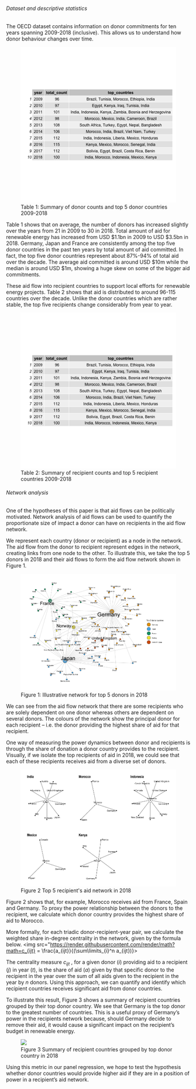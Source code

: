 ###### Dataset and descriptive statistics
The OECD dataset contains information on donor commitments for ten years spanning 2009-2018 (inclusive). This allows us to understand how donor behaviour changes over time. 

<figure> 
    <img class="responsive-img" src="Output/donor_table.png">
    <figcaption>Table 1: Summary of donor counts and top 5 donor countries 2009-2018</figcaption>
</figure>

Table 1 shows that on average, the number of donors has increased slightly over the years from 21 in 2009 to 30 in 2018. Total amount of aid for renewable energy has increased from USD \$1.1bn in 2009 to USD \$3.5bn in 2018. Germany, Japan and France are consistently among the top five donor countries in the past ten years by total amount of aid committed. In fact, the top five donor countries represent about 87%-94% of total aid over the decade. The average aid committed is around USD $10m while the median is around USD \$1m,  showing a huge skew on some of the bigger aid commitments. 

These aid flow into recipient countries to support local efforts for renewable energy projects. Table 2 shows that aid is distributed to around 96-115 countries over the decade. Unlike the donor countries which are rather stable, the top five recipients change considerably from year to year. 

<figure> 
    <img class="responsive-img" src="Output/recipient_table.png">
    <figcaption>Table 2: Summary of recipient counts and top 5 recipient countries 2009-2018</figcaption>
</figure>

###### Network analysis
One of the hypotheses of this paper is that aid flows can be politically motivated. Network analysis of aid flows can be used to quantify the proportionate size of impact a donor can have on recipients in the aid flow network. 

We represent each country (donor or recipient) as a node in the network. The aid flow from the donor to recipient represent edges in the network, creating links from one node to the other. To illustrate this, we take the top 5 donors in 2018 and their aid flows to form the aid flow network shown in Figure 1.

<figure> 
    <img class="responsive-img" src="Output/top5_network.png">
    <figcaption>Figure 1: Illustrative network for top 5 donors in 2018</figcaption>
</figure>

We can see from the aid flow network that there are some recipients who are solely dependent on one donor whereas others are dependent on several donors. The colours of the network show the principal donor for each recipient – i.e. the donor providing the highest share of aid for that recipient. 

One way of measuring the power dynamics between donor and recipients is through the share of donation a donor country provides to the recipient. Visually, if we isolate the top recipients of aid in 2018, we could see that each of these recipients receives aid from a diverse set of donors. 

<figure> 
    <img class="responsive-img" src="Output/significant_recipients.png">
    <figcaption>Figure 2 Top 5 recipient's aid network in 2018</figcaption>
</figure>

Figure 2 shows that, for example, Morocco receives aid from France, Spain and Germany. To proxy the power relationship between the donors to the recipient, we calculate which donor country provides the highest share of aid to Morocco. 

More formally, for each triadic donor-recipient-year pair, we calculate the weighted share in-degree centrality in the network, given by the formula below. 
<img src="https://render.githubusercontent.com/render/math?math=c_{ijt} = \frac{a_{ijt}}{(\sum\limits_{i}^n a_{ijt})}>

The centrality measure $c_{ijt}$ , for a given donor ($i$) providing aid to a recipient ($j$) in year ($t$), is the share of aid ($a$) given by that specific donor to the recipient in the year over the sum of all aids given to the recipient in the year by $n$ donors. Using this approach, we can quantify and identify which recipient countries receives significant aid from donor countries.  

To illustrate this result, Figure 3 shows a summary of recipient countries grouped by their top donor country. We see that Germany is the top donor to the greatest number of countries. This is a useful proxy of Germany’s power in the recipients network because, should Germany decide to remove their aid, it would cause a significant impact on the recipient’s budget in renewable energy. 

<figure> 
    <img class="responsive-img" src="/static/pictures/foreignaid/recipients_group.png">
    <figcaption>Figure 3 Summary of recipient countries grouped by top donor country in 2018</figcaption>
</figure>

Using this metric in our panel regression, we hope to test the hypothesis whether donor countries would provide higher aid if they are in a position of power in a recipient’s aid network. 
